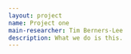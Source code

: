 ```yaml
---
layout: project
name: Project one
main-researcher: Tim Berners-Lee
description: What we do is this.
---
```


